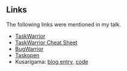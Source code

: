 
## Links

The following links were mentioned in my talk.

- [TaskWarrior](https://taskwarrior.org/)
- [TaskWarrior Cheat Sheet](https://taskwarrior.org/download/task-2.5.1.ref.pdf)
- [BugWarrior](https://github.com/ralphbean/bugwarrior)
- [Taskopen](https://github.com/ValiValpas/taskopen)
- Kusarigama: [blog entry](http://techblog.babyl.ca/entry/taskwarrior), [code](https://github.com/yanick/Taskwarrior-Kusarigama/#name)
